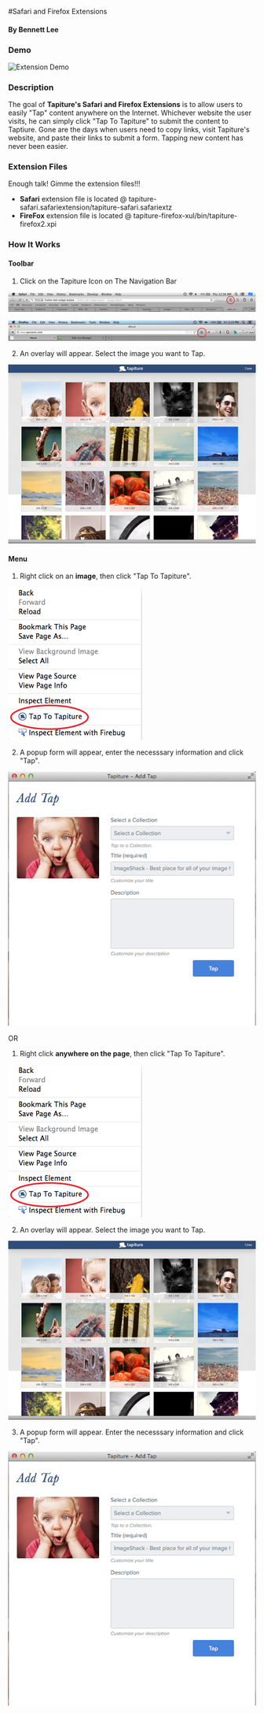 #Safari and Firefox Extensions
#### By Bennett Lee

### Demo
![Extension Demo](images/extension_demo.gif)

### Description

The goal of **Tapiture's Safari and Firefox Extensions** is to allow users to easily "Tap" content anywhere on the Internet. Whichever website the user visits, he can simply click "Tap To Tapiture" to submit the content to Taptiure. Gone are the days when users need to copy links, visit Tapiture's website, and paste their links to submit a form. Tapping new content has never been easier.


### Extension Files

Enough talk! Gimme the extension files!!!

* **Safari** extension file is located @ tapiture-safari.safariextension/tapiture-safari.safariextz
* **FireFox** extension file is located @ tapiture-firefox-xul/bin/tapiture-firefox2.xpi

### How It Works

#### Toolbar
1) Click on the Tapiture Icon on The Navigation Bar

![Safari Toolbar](images/safari_toolbar.png)

![FireFox Toolbar](images/firefox_toolbar.png)

2) An overlay will appear. Select the image you want to Tap.

![Overlay](images/overlay.png)

#### Menu
1) Right click on an **image**, then click "Tap To Tapiture".

![Menu](images/menu.png)

2) A popup form will appear, enter the necesssary information and click "Tap".

![Popup](images/popup.png)

OR

1) Right click **anywhere on the page**, then click "Tap To Tapiture".

![Menu](images/menu.png)

2) An overlay will appear. Select the image you want to Tap.

![Overlay](images/overlay.png)

3) A popup form will appear. Enter the necesssary information and click "Tap".

![Popup](images/popup.png)
